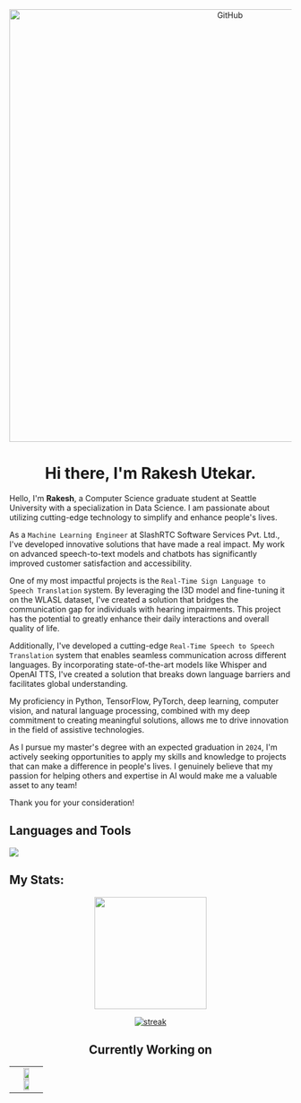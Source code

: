 <!--START-->
<!--GITHUB GIF-->
<div align="center">
  <img src="https://github.com/rakeshutekar/RakeshUtekar/assets/48244158/a9fe2b51-b6ba-4043-aee0-7aee0a3cabaa" alt="GitHub" width="772" style="display: block; margin: 0 auto;">
</div>
<!--INTRODUCTION-->
<h1 align="center"> Hi there, I'm Rakesh Utekar.  </h1>
Hello, I'm <b>Rakesh</b>, a Computer Science graduate student at Seattle University with a specialization in Data Science. I am passionate about utilizing cutting-edge technology to simplify and enhance people's lives.

As a `Machine Learning Engineer` at SlashRTC Software Services Pvt. Ltd., I've developed innovative solutions that have made a real impact. My work on advanced speech-to-text models and chatbots has significantly improved customer satisfaction and accessibility.

One of my most impactful projects is the `Real-Time Sign Language to Speech Translation` system. By leveraging the I3D model and fine-tuning it on the WLASL dataset, I've created a solution that bridges the communication gap for individuals with hearing impairments. This project has the potential to greatly enhance their daily interactions and overall quality of life.

Additionally, I've developed a cutting-edge `Real-Time Speech to Speech Translation` system that enables seamless communication across different languages. By incorporating state-of-the-art models like Whisper and OpenAI TTS, I've created a solution that breaks down language barriers and facilitates global understanding.

My proficiency in Python, TensorFlow, PyTorch, deep learning, computer vision, and natural language processing, combined with my deep commitment to creating meaningful solutions, allows me to drive innovation in the field of assistive technologies.

As I pursue my master's degree with an expected graduation in `2024`, I'm actively seeking opportunities to apply my skills and knowledge to projects that can make a difference in people's lives. I genuinely believe that my passion for helping others and expertise in AI would make me a valuable asset to any team!

Thank you for your consideration!

## Languages and Tools

<p align="left"> <a href="https://github.com/thinkright20"><img src="https://skillicons.dev/icons?i=py,pytorch,tensorflow,vscode,anaconda,github,aws,docker,azure,mongodb,redis,css,html,js,bots,nodejs,postman,d3,linkedin"> </a> </p>

## My Stats:
<p align="center">
<img height="200px" src="https://github-readme-stats.vercel.app/api?username=rakeshutekar&hide_border=true&show_icons=true&count_private=true&theme=gruvbox&bg_color=151515">
</p>


<!--GITHUB STREAK-->
<p align="center">
  <a href="https://github.com/rakeshutekar">      
<img title="stats" alt="streak" src="https://github-readme-streak-stats.herokuapp.com/?user=Thinkright20&theme=dark&hide_border=true&stroke=f53b3b"/>
</a> 
</p>

<!--CURRENTLY WORKING ON-->
<h2 align="center"> Currently Working on </h2>
<table align="center">
  <tr align="center">
    <td valign="top" width="100%">
      <a href="https://github.com/rakeshutekar/Sign-Language-to-Speech-Translation">
        <img width="49%"  src="https://github-readme-stats.vercel.app/api/pin/?username=rakeshutekar&repo=Sign-Language-to-Speech-Translation-Real-time-&theme=tokyonight" />
      </a>
      <a href="https://github.com/rakeshutekar/Speech-To-Speech-Translation-real-time-">
        <img width="49%"  src="https://github-readme-stats.vercel.app/api/pin/?username=rakeshutekar&repo=Speech-To-Speech-Translation-real-time-&theme=tokyonight" />
      </a>  
    </td>
  </tr>
</table>

<!--END-->

